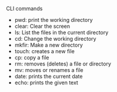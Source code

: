 
CLI commands

* pwd: print the working directory
* clear: Clear the screen
* ls: List the files in the current directory
* cd: Change the working directory
* mkfir: Make a new directory
* touch: creates a new file
* cp: copy a file
* rm: removes (deletes) a file or directory
* mv: moves or renames a file
* date: prints the current date
* echo: prints the given text
